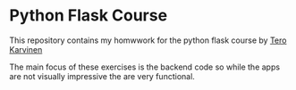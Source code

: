 # Python Flask Course

This repository contains my homwwork for the python flask course by [Tero Karvinen](https://terokarvinen.com/2021/python-web-service-from-idea-to-production/)

The main focus of these exercises is the backend code so while the apps are not visually impressive the are very functional.